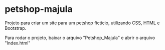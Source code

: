 # petshop-majula
Projeto para criar um site para um petshop fictício, utilizando CSS, HTML e Bootstrap.

Para rodar o projeto, baixar o arquivo "Petshop_Majula" e abrir o arquivo "Index.html"
